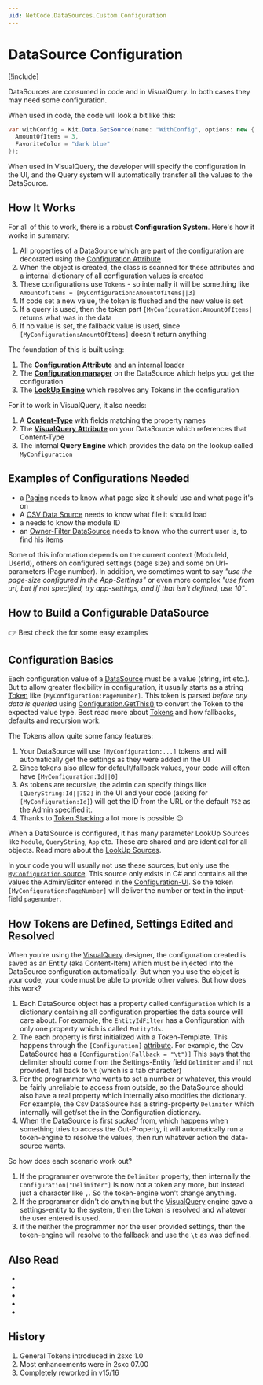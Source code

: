```yaml
---
uid: NetCode.DataSources.Custom.Configuration
---
```


# DataSource Configuration

[!include[](~/pages/basics/stack/_shared-float-summary.md)]
<style>
  .context-box-summary .datasource-custom,
  .context-box-summary .query-params,
  .context-box-summary .data-configuration
  { visibility: visible; }
</style>

DataSources are consumed in code and in VisualQuery.
In both cases they may need some configuration.

When used in code, the code will look a bit like this:

```c#
var withConfig = Kit.Data.GetSource(name: "WithConfig", options: new {
  AmountOfItems = 3,
  FavoriteColor = "dark blue"
});
```

When used in VisualQuery, the developer will specify the configuration in the UI, and the Query system will automatically transfer all the values to the DataSource.

## How It Works

For all of this to work, there is a robust **Configuration System**.
Here's how it works in summary:

1. All properties of a DataSource which are part of the configuration are decorated using the [Configuration Attribute](xref:NetCode.DataSources.Custom.ConfigurationAttribute)
1. When the object is created, the class is scanned for these attributes and a internal dictionary of all configuration values is created
1. These configurations use `Tokens` - so internally it will be something like `AmountOfItems = [MyConfiguration:AmountOfItems||3]`
1. If code set a new value, the token is flushed and the new value is set
1. If a query is used, then the token part `[MyConfiguration:AmountOfItems]` returns what was in the data
1. If no value is set, the fallback value is used, since `[MyConfiguration:AmountOfItems]` doesn't return anything

The foundation of this is built using:

1. The **[Configuration Attribute](xref:NetCode.DataSources.Custom.ConfigurationAttribute)** and an internal loader
1. The **[Configuration manager](xref:ToSic.Eav.DataSource.IDataSourceConfiguration)** on the DataSource which helps you get the configuration
1. The **[LookUp Engine](xref:Abyss.Parts.LookUp.Engine)** which resolves any Tokens in the configuration

For it to work in VisualQuery, it also needs:

1. A **[Content-Type](xref:NetCode.DataSources.Custom.ConfigurationData)** with fields matching the property names
1. The **[VisualQuery Attribute](xref:NetCode.DataSources.Custom.VisualQueryAttribute)** on your DataSource which references that Content-Type
1. The internal **Query Engine** which provides the data on the lookup called `MyConfiguration`

## Examples of Configurations Needed

* a [Paging](xref:ToSic.Eav.DataSources.Paging) needs to know what page size it should use and what page it's on
* A [CSV Data Source](xref:ToSic.Eav.DataSources.Csv) needs to know what file it should load
* a [](xref:ToSic.Sxc.DataSources.CmsBlock) needs to know the module ID
* an [Owner-Filter DataSource](xref:ToSic.Eav.DataSources.OwnerFilter) needs to know who the current user is, to find his items

Some of this information depends on the current context (ModuleId, UserId), others on configured settings (page size) and some on Url-parameters (Page number). In addition, we sometimes want to say _"use the page-size configured in the App-Settings"_ or even more complex _"use from url, but if not specified, try app-settings, and if that isn't defined, use 10"_.


## How to Build a Configurable DataSource

👉 Best check the [](xref:Tut.DynamicDataSources) for some easy examples


## Configuration Basics

Each configuration value of a [DataSource](xref:NetCode.DataSources.DataSource) must be a value (string, int etc.).
But to allow greater flexibility in configuration, it usually starts as a string [Token](xref:Abyss.Parts.LookUp.Tokens) like `[MyConfiguration:PageNumber]`.
This token is parsed _before any data is queried_ using [Configuration.GetThis()](xref:ToSic.Eav.DataSource.IDataSourceConfiguration) to convert the Token to the expected value type.
Best read more about [Tokens](xref:Abyss.Parts.LookUp.Tokens) and how fallbacks, defaults and recursion work.  

The Tokens allow quite some fancy features:

1. Your DataSource will use `[MyConfiguration:...]` tokens and will automatically get the settings as they were added in the UI
1. Since tokens also allow for default/fallback values, your code will often have `[MyConfiguration:Id||0]`
1. As tokens are recursive, the admin can specify things like `[QueryString:Id||752]` in the UI and your code (asking for `[MyConfiguration:Id]`) will get the ID from the URL or the default `752` as the Admin specified it.
1. Thanks to [Token Stacking](xref:Abyss.Parts.LookUp.Tokens) a lot more is possible 😉

When a DataSource is configured, it has many parameter LookUp Sources like `Module`, `QueryString`, `App` etc.
These are shared and are identical for all objects. Read more about the [LookUp Sources](xref:Abyss.Parts.LookUp.Sources).

In your code you will usually not use these sources, but only use the [`MyConfiguration` source](xref:Abyss.Parts.LookUp.MyConfiguration).
This source only exists in C# and contains all the values the Admin/Editor entered in the [Configuration-UI](xref:NetCode.DataSources.Custom.ConfigurationData).
So the token `[MyConfiguration:PageNumber]` will deliver the number or text in the input-field `pagenumber`.

## How Tokens are Defined, Settings Edited and Resolved

When you're using the [VisualQuery](xref:Basics.Query.VisualQuery.Index) designer, the configuration created is saved as an Entity (aka Content-Item) which must be injected into the DataSource configuration automatically. But when you use the object is your code, your code must be able to provide other values. But how does this work?

1. Each DataSource object has a property called `Configuration` which is a dictionary containing all configuration properties the data source will care about. For example, the `EntityIdFilter` has a Configuration with only one property which is called `EntityIds`.
2. The each property is first initialized with a Token-Template. This happens through the `[Configuration]` [attribute](xref:NetCode.DataSources.Custom.ConfigurationAttribute).
    For example, the Csv DataSource has a `[Configuration(Fallback = "\t")]`
    This says that the delimiter should come from the Settings-Entity field `Delimiter` and if not provided, fall back to `\t` (which is a tab character)
3. For the programmer who wants to set a number or whatever, this would be fairly unreliable to access from outside, so the DataSource should also have a real property which internally also modifies the dictionary. For example, the Csv DataSource has a string-property `Delimiter` which internally will get/set the in the Configuration dictionary.  
4. When the DataSource is first _sucked_ from, which happens when something tries to access the Out-Property, it will automatically run a token-engine to resolve the values, then run whatever action the data-source wants.

So how does each scenario work out?

1. If the programmer overwrote the `Delimiter` property, then internally the `Configuration["Delimiter"]` is now not a token any more, but instead just a character like `,`. So the token-engine won't change anything.
1. If the programmer didn't do anything but the  [VisualQuery](xref:Basics.Query.VisualQuery.Index)  engine gave a settings-entity to the system, then the token is resolved and whatever the user entered is used.
1. if the neither the programmer nor the user provided settings, then the token-engine will resolve to the fallback and use the `\t` as was defined.

## Also Read

* [](xref:NetCode.DataSources.Custom.Guide.BigPicture)
* [](xref:Abyss.Parts.LookUp.Index)
* [](xref:Abyss.Parts.LookUp.Tokens)
* [](xref:NetCode.DataSources.Custom.ConfigurationParse)
* [](xref:ToSic.Eav.DataSource.IDataStream)


## History

1. General Tokens introduced in 2sxc 1.0
1. Most enhancements were in 2sxc 07.00
1. Completely reworked in v15/16
